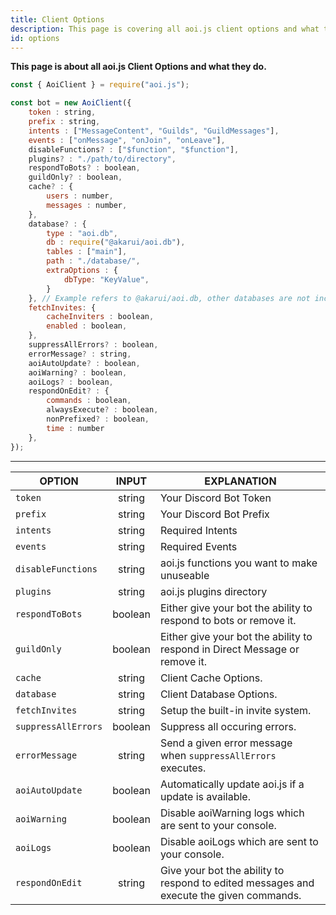```yaml
---
title: Client Options
description: This page is covering all aoi.js client options and what they do.
id: options
---
```


**This page is about all aoi.js Client Options and what they do.**

```js title="index.js"
const { AoiClient } = require("aoi.js");

const bot = new AoiClient({
    token : string,
    prefix : string,
    intents : ["MessageContent", "Guilds", "GuildMessages"],
    events : ["onMessage", "onJoin", "onLeave"],
    disableFunctions? : ["$function", "$function"],
    plugins? : "./path/to/directory",
    respondToBots? : boolean,
    guildOnly? : boolean,
    cache? : {
        users : number,
        messages : number,
    },
    database? : {
        type : "aoi.db",
        db : require("@akarui/aoi.db"),
        tables : ["main"],
        path : "./database/",
        extraOptions : {
            dbType: "KeyValue",
        }
    }, // Example refers to @akarui/aoi.db, other databases are not included in this Example.
    fetchInvites: {
        cacheInviters : boolean,
        enabled : boolean,
    },
    suppressAllErrors? : boolean,
    errorMessage? : string,
    aoiAutoUpdate? : boolean,
    aoiWarning? : boolean,
    aoiLogs? : boolean,
    respondOnEdit? : {
        commands : boolean,
        alwaysExecute? : boolean,
        nonPrefixed? : boolean,
        time : number
    },
});
```

---

| OPTION              |  INPUT  | EXPLANATION                                                                             |
| ------------------- | :-----: | --------------------------------------------------------------------------------------- |
| `token`             | string  | Your Discord Bot Token                                                                  |
| `prefix`            | string  | Your Discord Bot Prefix                                                                 |
| `intents`           | string  | Required Intents                                                                        |
| `events`            | string  | Required Events                                                                         |
| `disableFunctions`  | string  | aoi.js functions you want to make unuseable                                             |
| `plugins`           | string  | aoi.js plugins directory                                                                |
| `respondToBots`     | boolean | Either give your bot the ability to respond to bots or remove it.                       |
| `guildOnly`         | boolean | Either give your bot the ability to respond in Direct Message or remove it.             |
| `cache`             | string  | Client Cache Options.                                                                   |
| `database`          | string  | Client Database Options.                                                                |
| `fetchInvites`      | string  | Setup the built-in invite system.                                                       |
| `suppressAllErrors` | boolean | Suppress all occuring errors.                                                           |
| `errorMessage`      | string  | Send a given error message when `suppressAllErrors` executes.                           |
| `aoiAutoUpdate`     | boolean | Automatically update aoi.js if a update is available.                                   |
| `aoiWarning`        | boolean | Disable aoiWarning logs which are sent to your console.                                 |
| `aoiLogs`           | boolean | Disable aoiLogs which are sent to your console.                                         |
| `respondOnEdit`     | string  | Give your bot the ability to respond to edited messages and execute the given commands. |